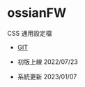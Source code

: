 # ossianFW
CSS 通用設定檔

- [GIT](git@github.com:vatiny/ossianFW.git)

- 初版上線 2022/07/23
- 系統更新 2023/01/07
